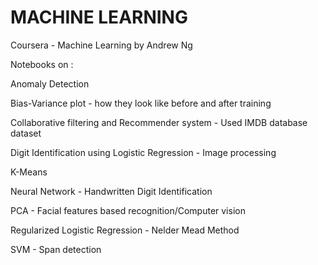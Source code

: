 # MACHINE LEARNING 
Coursera - Machine Learning by Andrew Ng

Notebooks on : 

Anomaly Detection

Bias-Variance plot - how they look like before and after training

Collaborative filtering and Recommender system -  Used IMDB database dataset

Digit Identification using Logistic Regression - Image processing

K-Means

Neural Network - Handwritten Digit Identification

PCA - Facial features based recognition/Computer vision

Regularized Logistic Regression - Nelder Mead Method

SVM - Span detection
